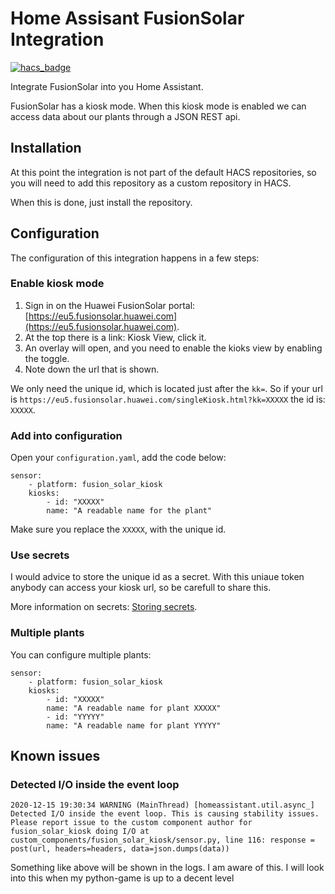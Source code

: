 # Home Assisant FusionSolar Integration

[![hacs_badge](https://img.shields.io/badge/HACS-Custom-orange.svg)](https://github.com/custom-components/hacs)

Integrate FusionSolar into you Home Assistant.

FusionSolar has a kiosk mode. When this kiosk mode is enabled we can access 
data about our plants through a JSON REST api.


## Installation
At this point the integration is not part of the default HACS repositories, so
you will need to add this repository as a custom repository in HACS.

When this is done, just install the repository.


## Configuration

The configuration of this integration happens in a few steps:

### Enable kiosk mode
1. Sign in on the Huawei FusionSolar portal: [https://eu5.fusionsolar.huawei.com](https://eu5.fusionsolar.huawei.com).
2. At the top there is a link: Kiosk View, click it.
3. An overlay will open, and you need to enable the kioks view by enabling the toggle.
4. Note down the url that is shown.

We only need the unique id, which is located just after the `kk=`. So if your
url is `https://eu5.fusionsolar.huawei.com/singleKiosk.html?kk=XXXXX` the id is:
`XXXXX`.

### Add into configuration
Open your `configuration.yaml`, add the code below:

    sensor:
        - platform: fusion_solar_kiosk
        kiosks:
            - id: "XXXXX"
            name: "A readable name for the plant"

Make sure you replace the `XXXXX`, with the unique id.

### Use secrets
I would advice to store the unique id as a secret. With this uniaue token
anybody can access your kiosk url, so be carefull to share this.

More information on secrets: [Storing secrets](https://www.home-assistant.io/docs/configuration/secrets/).

### Multiple plants
You can configure multiple plants:

    sensor:
        - platform: fusion_solar_kiosk
        kiosks:
            - id: "XXXXX"
            name: "A readable name for plant XXXXX"
            - id: "YYYYY"
            name: "A readable name for plant YYYYY"


## Known issues
### Detected I/O inside the event loop

    2020-12-15 19:30:34 WARNING (MainThread) [homeassistant.util.async_] Detected I/O inside the event loop. This is causing stability issues. Please report issue to the custom component author for fusion_solar_kiosk doing I/O at custom_components/fusion_solar_kiosk/sensor.py, line 116: response = post(url, headers=headers, data=json.dumps(data))

Something like above will be shown in the logs. I am aware of this. I will look 
into this when my python-game is up to a decent level 
